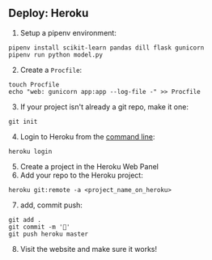   ## Deploy: Heroku

1. Setup a pipenv environment:

```
pipenv install scikit-learn pandas dill flask gunicorn
pipenv run python model.py
```

2. Create a `Procfile`:

```
touch Procfile
echo "web: gunicorn app:app --log-file -" >> Procfile
```

3. If your project isn't already a git repo, make it one:

```
git init
```

4. Login to Heroku from the [command line](https://devcenter.heroku.com/articles/heroku-cli):

```
heroku login
```

5. Create a project in the Heroku Web Panel
6. Add your repo to the Heroku project:

```
heroku git:remote -a <project_name_on_heroku>
```

7. add, commit push:

```
git add .
git commit -m '🚀'
git push heroku master
```

8. Visit the website and make sure it works!
